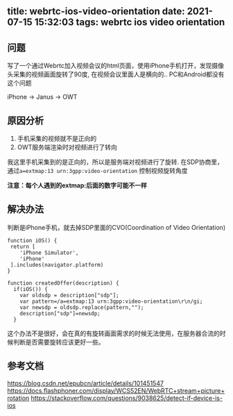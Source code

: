 title: webrtc-ios-video-orientation
date: 2021-07-15 15:32:03
tags: webrtc ios video orientation
---

## 问题
写了一个通过Webrtc加入视频会议的html页面，使用iPhone手机打开，发现摄像头采集的视频画面旋转了90度, 在视频会议里面人是横向的..
PC和Android都没有这个问题

iPhone -> Janus -> OWT

## 原因分析
1. 手机采集的视频就不是正向的
2. OWT服务端渲染时对视频进行了转向

我这里手机采集到的是正向的，所以是服务端对视频进行了旋转.
在SDP协商里，通过```a=extmap:13 urn:3gpp:video-orientation``` 控制视频旋转角度

**注意：每个人遇到的extmap:后面的数字可能不一样**

## 解决办法

判断是iPhone手机，就去掉SDP里面的CVO(Coordination of Video Orientation)

```
function iOS() {
 return [
    'iPhone Simulator',
    'iPhone'
 ].includes(navigator.platform)
}

function createdOffer(description) {
  if(iOS()) {
    var oldsdp = description["sdp"];
    var pattern=/a=extmap:13 urn:3gpp:video-orientation\r\n/gi;
    var newsdp = oldsdp.replace(pattern,"");
    description["sdp"]=newsdp;
  }
```
这个办法不是很好，会在真的有旋转画面需求的时候无法使用，在服务器合流的时候判断是否需要旋转应该更好一些。

## 参考文档
https://blog.csdn.net/epubcn/article/details/101451547
https://docs.flashphoner.com/display/WCS52EN/WebRTC+stream+picture+rotation
https://stackoverflow.com/questions/9038625/detect-if-device-is-ios
